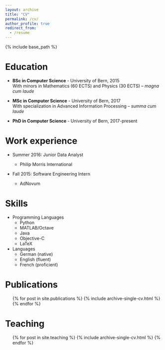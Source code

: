```yaml
---
layout: archive
title: "CV"
permalink: /cv/
author_profile: true
redirect_from:
  - /resume
---
```


{% include base_path %}

Education
======
* **BSc in Computer Science** - University of Bern, 2015  
  With minors in Mathematics (60 ECTS) and Physics (30 ECTS) – *magna cum laude*

* **MSc in Computer Science** - University of Bern, 2017  
  With specialization in Advanced Information Processing – *summa cum laude*
* **PhD in Computer Science** - University of Bern, 2017-present

Work experience
======
* Summer 2016: Junior Data Analyst
  * Philip Morris International

* Fall 2015: Software Engineering Intern
  * AdNovum 
  
Skills
======
* Programming Languages
  * Python
  * MATLAB/Octave
  * Java
  * Objective-C
  * LaTeX
* Languages
  * German (native)
  * English (fluent)
  * French (proficient)

Publications
======
  <ul>{% for post in site.publications %}
    {% include archive-single-cv.html %}
  {% endfor %}</ul>
  
Teaching
======
  <ul>{% for post in site.teaching %}
    {% include archive-single-cv.html %}
  {% endfor %}</ul>
